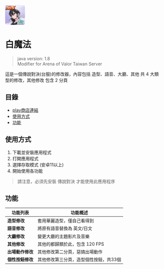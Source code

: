 <img style="width:64px" src="https://github.com/KennyYang0726/White-Magic/raw/refs/heads/main/app/src/main/res/drawable-xhdpi/ic_launcher.png" />

# 白魔法
> java version: 1.8  
> Modifier for Arena of Valor Taiwan Server  

這是一個傳說對決(台服)的修改器，內容包括 造型、語音、大廳、其他 共 4 大類型的修改，其他修改 包含 2 分頁


## 目錄
- [play商店連結](https://play.google.com/store/apps/details?id=com.aoveditor.phantomsneak)  
- [使用方式](https://github.com/KennyYang0726/White-Magic#使用方式)
- [功能](https://github.com/KennyYang0726/White-Magic#功能)


## 使用方式
1. 下載並安裝應用程式
2. 打開應用程式
3. 選擇存取模式 (安卓11以上)
4. 開始使用各功能
> 請注意，必須先安裝 傳說對決 才能使用此應用程序


## 功能
| 功能列表 | 功能概述                                          |
| -------- | ------------------------------------------------ |
| **造型修改** | 套用華麗造型，僅自己看得到                          |
| **語音修改** | 將原有語音替換為 英文/日文                  |
| **大廳修改**   | 變更大廳的主題影片及音樂                    |
| **其他修改**     | 其他的都歸類於此，包含 120 FPS                           |
| **出場動作修改**     | 其他修改第二分頁，惡搞出場動作                           |
| **個性按鈕修改**     | 其他修改第三分頁，造型個性按鈕，共33個                           |